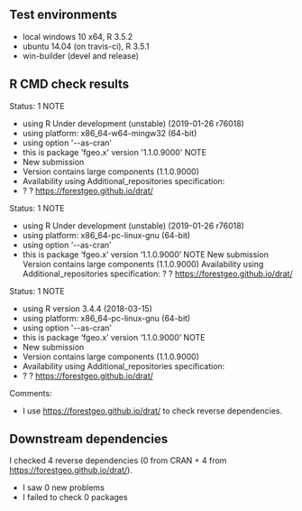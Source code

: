 ## Test environments

* local windows 10 x64, R 3.5.2
* ubuntu 14.04 (on travis-ci), R 3.5.1
* win-builder (devel and release)

## R CMD check results

Status: 1 NOTE
* using R Under development (unstable) (2019-01-26 r76018)
* using platform: x86_64-w64-mingw32 (64-bit)
* using option '--as-cran'
* this is package 'fgeo.x' version '1.1.0.9000'
NOTE
* New submission
* Version contains large components (1.1.0.9000)
* Availability using Additional_repositories specification:
* ? ? https://forestgeo.github.io/drat/

Status: 1 NOTE
* using R Under development (unstable) (2019-01-26 r76018)
* using platform: x86_64-pc-linux-gnu (64-bit)
* using option ‘--as-cran’
* this is package ‘fgeo.x’ version ‘1.1.0.9000’
NOTE
New submission
Version contains large components (1.1.0.9000)
Availability using Additional_repositories specification:
? ? https://forestgeo.github.io/drat/

Status: 1 NOTE
* using R version 3.4.4 (2018-03-15)
* using platform: x86_64-pc-linux-gnu (64-bit)
* using option '--as-cran'
* this is package ‘fgeo.x’ version ‘1.1.0.9000’
NOTE
* New submission
* Version contains large components (1.1.0.9000)
* Availability using Additional_repositories specification:
* ? ? https://forestgeo.github.io/drat/

Comments:
* I use <https://forestgeo.github.io/drat/> to check reverse dependencies.

## Downstream dependencies

I checked 4 reverse dependencies (0 from CRAN + 4 from  <https://forestgeo.github.io/drat/>).

 * I saw 0 new problems
 * I failed to check 0 packages
